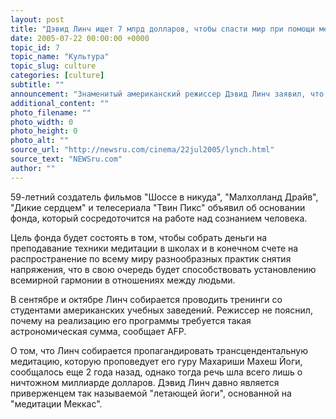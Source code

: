 ```yaml
---
layout: post
title: "Дэвид Линч ищет 7 млрд долларов, чтобы спасти мир при помощи медитации"
date: 2005-07-22 00:00:00 +0000
topic_id: 7
topic_name: "Культура"
topic_slug: culture
categories: [culture]
subtitle: ""
announcement: "Знаменитый американский режиссер Дэвид Линч заявил, что намерен собрать 7 миллиардов долларов, чтобы финансировать обширную программу внедрения медитации в массы. По мнению режиссера, это будет способствовать миру во всем мире."
additional_content: ""
photo_filename: ""
photo_width: 0
photo_height: 0
photo_alt: ""
source_url: "http://newsru.com/cinema/22jul2005/lynch.html"
source_text: "NEWSru.com"
author: ""
---
```

59-летний создатель фильмов "Шоссе в никуда", "Малхолланд Драйв", "Дикие сердцем" и телесериала "Твин Пикс" объявил об основании фонда, который сосредоточится на работе над сознанием человека.

Цель фонда будет состоять в том, чтобы собрать деньги на преподавание техники медитации в школах и в конечном счете на распространение по всему миру разнообразных практик снятия напряжения, что в свою очередь будет способствовать установлению всемирной гармонии в отношениях между людьми.

В сентябре и октябре Линч собирается проводить тренинги со студентами американских учебных заведений. Режиссер не пояснил, почему на реализацию его программы требуется такая астрономическая сумма, сообщает AFP.

О том, что Линч собирается пропагандировать трансцендентальную медитацию, которую проповедует его гуру Махариши Махеш Йоги, сообщалось еще 2 года назад, однако тогда речь шла всего лишь о ничтожном миллиарде долларов. Дэвид Линч давно является приверженцем так называемой "летающей йоги", основанной на "медитации Меккас".
